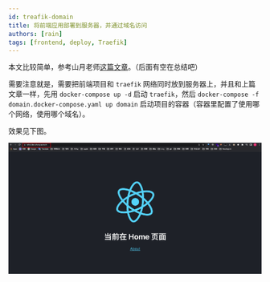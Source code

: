 ```yaml
---
id: treafik-domain
title: 将前端应用部署到服务器，并通过域名访问
authors: [rain]
tags: [frontend, deploy, Traefik]
---
```


本文比较简单，参考山月老师[这篇文章](https://q.shanyue.tech/deploy/traefik-domain.html)。（后面有空在总结吧）

需要注意就是，需要把前端项目和 `traefik` 网络同时放到服务器上，并且和上篇文章一样，先用 `docker-compose up -d` 启动 `traefik`，然后 `docker-compose -f domain.docker-compose.yaml up domain` 启动项目的容器（容器里配置了使用哪个网络，使用哪个域名）。

效果见下图。

![traefik-cra](./asssets/traefik-cra.jpg)